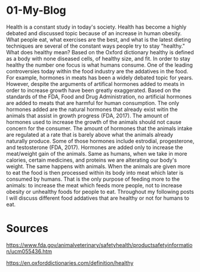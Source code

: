 # 01-My-Blog 

Health is a constant study in today's society.  Health has become a highly debated and discussed topic because of an increase in human obesity.  What people eat, what exercises are the best, and what is the latest dieting techniques are several of the constant ways people try to stay "healthy."  What does healthy mean?  Based on the Oxford dictionary healthy is defined as a body with none diseased cells, of healthy size, and fit.  In order to stay healthy the number one focus is what humans consume.  One of the leading controversies today within the food industry are the addatives in the food.  For example, hormones in meats has been a widely debated topic for years.  However, despite the arguments of artifical hormones added to meats in order to increase growth have been greatly exaggerated.  Based on the standards of the FDA, Food and Drug Administration, no artificial hormones are added to meats that are harmful for human consumption.  The only hormones added are the natural hormones that already exist witin the animals that assist in growth progress (FDA, 2017).  The amount of hormones used to increase the growth of the animals should not cause concern for the consumer.  The amount of hormones that the animals intake are regulated at a rate that is barely above what the animals already naturally produce.  Some of those hormones include estrodial, progesterone, and testosterone (FDA, 2017).  Hormones are added only to increase the meat/weight gain of the animals.  Same as humans, when we take in more calories, certain medicines, and proteins we are alterating our body's weight.  The same happens with animals.  When the animals are given more to eat the food is then processed within its body into meat which later is consumed by humans.  That is the only purpose  of feeding more to the animals: to increase the meat which feeds more people, not to increase obesity or unhealthy foods for people to eat.  Throughout my following posts I will discuss different food addatives that are healthy or not for humans to eat. 


# Sources

https://www.fda.gov/animalveterinary/safetyhealth/productsafetyinformation/ucm055436.htm

https://en.oxforddictionaries.com/definition/healthy
